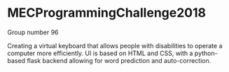 # MECProgrammingChallenge2018
Group number 96

Creating a virtual keyboard that allows people with disabilities to operate a computer more efficiently.
UI is based on HTML and CSS, with a python-based flask backend allowing for word prediction and auto-correction.
